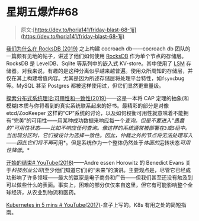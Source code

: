 # 星期五爆炸#68

> 原文:[https://dev.to/horia141/friday-blast-68-1jj](https://dev.to/horia141/friday-blast-68-1jj)

[我们为什么在 RocksDB (2019)](https://www.cockroachlabs.com/blog/cockroachdb-on-rocksd/) 之上构建 cocroach db——cocroach db 团队的一篇颇有见地的帖子，讲述了他们如何使用 [RocksDB](https://rocksdb.org/) 作为单个节点的存储层。RocksDB 是 LevelDB、Sqlite 等系列中的嵌入式 KV-store。其中使用了 [LSM](https://en.wikipedia.org/wiki/Log-structured_merge-tree) 存储器。对我来说，有趣的是这种分离似乎越来越普遍。使用众所周知的存储层，并仅在其上构建增值内容。尤其是因为所述存储层将处理平台特性，如`fsync`bug 等。MySQL 甚至 Postgres 都被这样使用过，但它们显然更重量级。

[探索分布式系统理论:可用性和一致性(2019)](https://hackernoon.com/exploring-distributed-system-theory-availability-and-consistency-e8c59e0875cd)——这是一本将 CAP 定理的抽象(和模糊)本质与你将看到的真实系统联系起来的好书。最精彩的部分是对像 etcd/ZooKeeper 这样的“CP”系统的讨论，以及如何权衡可用性就意味着不能拥有“完美”的可用性——用某种成功数据来响应每一个*查询。但是不要进入“愚蠢的”可用性状态——比如不响应任何查询。像这样的系统通常被部署在`3`或`5`组中。当出现分区时，它们被设计为选择一致性。因此，仲裁之外的节点将无法处理写入——因此它们将不再*可用*。但是系统作为一个整体仍然处于*体面的*运转状态*可用性降低*。*

[开始的结束# YouTube(2018)](https://www.youtube.com/watch?time_continue=7&v=RF5VIwDYIJk)——Andre essen Horowitz 的 Benedict Evans 关于*科技创业公司*(至少他们知道它们)的“未来”的演讲。主要观点是，尽管它已经成功影响了许多领域——最大的赢家是电子商务和广告——但我们甚至还没有触及到可以做些什么的表面。事实上，困难的部分仅仅来自这里，但它有可能影响整个全球经济，从农业到物流和医药。

[Kubernetes in 5 mins # YouTube(2017)](https://www.youtube.com/watch?v=PH-2FfFD2PU)-盒子上写的。K8s 有用之处的简短指南。
